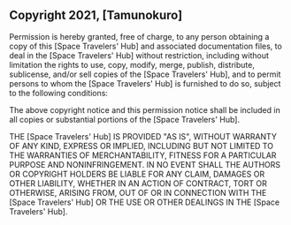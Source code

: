 ## Copyright 2021, [Tamunokuro]

Permission is hereby granted, free of charge, to any person obtaining a copy of this [Space Travelers' Hub] and associated documentation files, to deal in the [Space Travelers' Hub] without restriction, including without limitation the rights to use, copy, modify, merge, publish, distribute, sublicense, and/or sell copies of the [Space Travelers' Hub], and to permit persons to whom the [Space Travelers' Hub] is furnished to do so, subject to the following conditions:

The above copyright notice and this permission notice shall be included in all copies or substantial portions of the [Space Travelers' Hub].

THE [Space Travelers' Hub] IS PROVIDED "AS IS", WITHOUT WARRANTY OF ANY KIND, EXPRESS OR IMPLIED, INCLUDING BUT NOT LIMITED TO THE WARRANTIES OF MERCHANTABILITY, FITNESS FOR A PARTICULAR PURPOSE AND NONINFRINGEMENT. IN NO EVENT SHALL THE AUTHORS OR COPYRIGHT HOLDERS BE LIABLE FOR ANY CLAIM, DAMAGES OR OTHER LIABILITY, WHETHER IN AN ACTION OF CONTRACT, TORT OR OTHERWISE, ARISING FROM, OUT OF OR IN CONNECTION WITH THE [Space Travelers' Hub] OR THE USE OR OTHER DEALINGS IN THE [Space Travelers' Hub].
